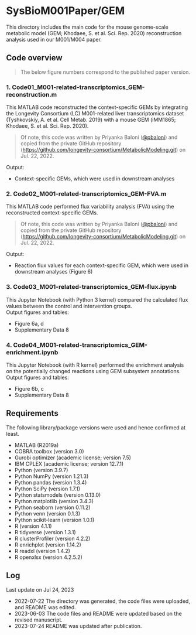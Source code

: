 # SysBioM001Paper/GEM
This directory includes the main code for the mouse genome-scale metabolic model (GEM; Khodaee, S. et al. Sci. Rep. 2020) reconstruction analysis used in our M001/M004 paper.  

## Code overview  
> The below figure numbers correspond to the published paper version.  

### 1. Code01_M001-related-transcriptomics_GEM-reconstruction.m  
This MATLAB code reconstructed the context-specific GEMs by integrating the Longevity Consortium (LC) M001-related liver transcriptomics dataset (Tyshkovskiy, A. et al. Cell Metab. 2019) with a mouse GEM (iMM1865; Khodaee, S. et al. Sci. Rep. 2020).  
> Of note, this code was written by Priyanka Baloni ([@pbaloni](https://github.com/pbaloni)) and copied from the private GitHub repository (https://github.com/longevity-consortium/MetabolicModeling.git) on Jul. 22, 2022.  

Output:  
* Context-specific GEMs, which were used in downstream analyses  

### 2. Code02_M001-related-transcriptomics_GEM-FVA.m  
This MATLAB code performed flux variability analysis (FVA) using the reconstructed context-specific GEMs.  
> Of note, this code was written by Priyanka Baloni ([@pbaloni](https://github.com/pbaloni)) and copied from the private GitHub repository (https://github.com/longevity-consortium/MetabolicModeling.git) on Jul. 22, 2022.  

Output:  
* Reaction flux values for each context-specific GEM, which were used in downstream analyses (Figure 6)  

### 3. Code03_M001-related-transcriptomics_GEM-flux.ipynb  
This Jupyter Notebook (with Python 3 kernel) compared the calculated flux values between the control and intervention groups.  
Output figures and tables:  
- Figure 6a, d  
- Supplementary Data 8  

### 4. Code04_M001-related-transcriptomics_GEM-enrichment.ipynb  
This Jupyter Notebook (with R kernel) performed the enrichment analysis on the potentially changed reactions using GEM subsystem annotations.  
Output figures and tables:  
- Figure 6b, c  
- Supplementary Data 8  

## Requirements  
The following library/package versions were used and hence confirmed at least.  
* MATLAB (R2019a)  
* COBRA toolbox (version 3.0)  
* Gurobi optimizer (academic license; version 7.5)  
* IBM CPLEX (academic license; version 12.7.1)  
* Python (version 3.9.7)  
* Python NumPy (version 1.21.3)  
* Python pandas (version 1.3.4)  
* Python SciPy (version 1.7.1)  
* Python statsmodels (version 0.13.0)  
* Python matplotlib (version 3.4.3)  
* Python seaborn (version 0.11.2)  
* Python venn (version 0.1.3)  
* Python scikit-learn (version 1.0.1)  
* R (version 4.1.1)  
* R tidyverse (version 1.3.1)  
* R clusterProfiler (version 4.2.2)  
* R enrichplot (version 1.14.2)  
* R readxl (version 1.4.2)  
* R openxlsx (version 4.2.5.2)  

## Log  
Last update on Jul 24, 2023  
* 2022-07-22 The directory was generated, the code files were uploaded, and README was edited.  
* 2023-06-03 The code files and README were updated based on the revised manuscript.  
* 2023-07-24 README was updated after publication.  

